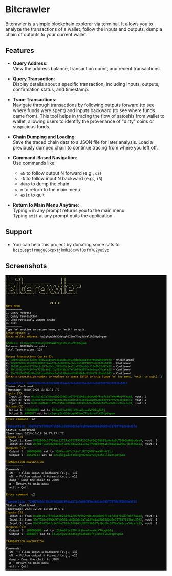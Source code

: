 # Bitcrawler
Bitcrawler is a simple blockchain explorer via terminal. It allows you to analyze the transactions of a wallet, follow the inputs and outputs, dump a chain of outputs to your current wallet.

## Features

- **Query Address**:  
  View the address balance, transaction count, and recent transactions.
  
- **Query Transaction**:  
  Display details about a specific transaction, including inputs, outputs, confirmation status, and timestamp.

- **Trace Transactions**:  
  Navigate through transactions by following outputs forward (to see where funds were spent) and inputs backward (to see where funds came from). This tool helps in tracing the flow of satoshis from wallet to wallet, allowing users to identify the provenance of "dirty" coins or suspicious funds.

- **Chain Dumping and Loading**:  
  Save the traced chain data to a JSON file for later analysis. Load a previously dumped chain to continue tracing from where you left off.
- **Command-Based Navigation**:  
  Use commands like:
  - `oN` to follow output N forward (e.g., `o2`)
  - `iN` to follow input N backward (e.g., `i3`)
  - `dump` to dump the chain
  - `m` to return to the main menu
  - `exit` to quit

- **Return to Main Menu Anytime**:  
  Typing `m` in any prompt returns you to the main menu.  
  Typing `exit` at any prompt quits the application.

## Support

- You can help this project by donating some sats to `bc1q8sptfr88g886xpxtjkmh26cvvf8sfm782yu5yp`

## Screenshots
![Bitcralwer](https://github.com/rf-peixoto/bitcrawler/blob/master/samples/imgA.png)
![Bitcrawler](https://github.com/rf-peixoto/bitcrawler/blob/master/samples/imgB.png)
